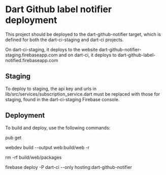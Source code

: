 # Dart Github label notifier deployment

This project should be deployed to the dart-github-notifier target,
which is defined for both the dart-ci-staging and dart-ci projects.

On dart-ci-staging, it deploys to the website
dart-github-notifier-staging.firebaseapp.com
and on dart-ci, it deploys to
dart-github-label-notified.firebaseapp.com

## Staging

To deploy to staging, the api key and urls in
lib/src/services/subscription_service.dart
must be replaced with those for staging, found
in the dart-ci-staging Firebase console.

## Deployment

To build and deploy, use the following commands:

pub get

webdev build --output web:build/web -r

rm -rf build/web/packages

firebase deploy -P dart-ci --only hosting:dart-github-notifier
